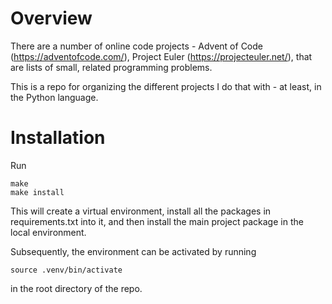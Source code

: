 # Overview

There are a number of online code projects - Advent of Code
(https://adventofcode.com/), Project Euler
(https://projecteuler.net/), that are lists of small, related
programming problems.

This is a repo for organizing the different projects I do that with -
at least, in the Python language.

# Installation

Run

```
make
make install
```

This will create a virtual environment, install all the packages in
requirements.txt into it, and then install the main project package in
the local environment.

Subsequently, the environment can be activated by running

```
source .venv/bin/activate
```

in the root directory of the repo.
